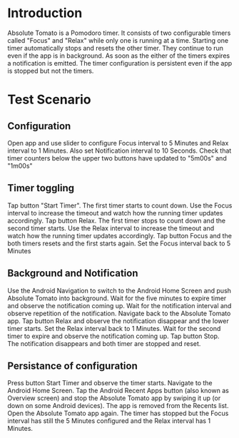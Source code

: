 # Introduction
Absolute Tomato is a Pomodoro timer. It consists of two configurable timers called "Focus" and "Relax" while only one is running at a time. Starting one timer automatically stops and resets the other timer. They continue to run even if the app is in background. As soon as the either of the timers expires a notification is emitted. The timer configuration is persistent even if the app is stopped but not the timers.

# Test Scenario

## Configuration

Open app and use slider to configure Focus interval to 5 Minutes and Relax interval to 1 Minutes. Also set Notification interval to 10 Seconds.
Check that timer counters below the upper two buttons have updated to "5m00s" and "1m00s" 

## Timer toggling

Tap button "Start Timer". The first timer starts to count down.
Use the Focus interval to increase the timeout and watch how the running timer updates accordingly.
Tap button Relax. The first timer stops to count down and the second timer starts.
Use the Relax interval to increase the timeout and watch how the running timer updates accordingly.
Tap button Focus and the both timers resets and the first starts again. Set the Focus interval back to 5 Minutes

## Background and Notification

Use the Android Navigation to switch to the Android Home Screen and push Absolute Tomato into background.
Wait for the five minutes to expire timer and observe the notification coming up. Wait for the notification interval and observe repetition of the notification.
Navigate back to the Absolute Tomato app.
Tap button Relax and observe the notification disappear and the lower timer starts. Set the Relax interval back to 1 Minutes.
Wait for the second timer to expire and observe the notification coming up.
Tap button Stop. The notification disappears and both timer are stopped and reset.

## Persistance of configuration

Press button Start Timer and observe the timer starts.
Navigate to the Android Home Screen.
Tap the Android Recent Apps button (also known as Overview screen) and stop the Absolute Tomato app by swiping it up (or down on some Android devices). The app is removed from the Recents list.
Open the Absolute Tomato app again. The timer has stopped but the Focus interval has still the 5 Minutes configured and the Relax interval has 1 Minutes.



